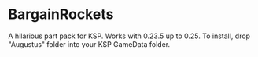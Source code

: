 BargainRockets
==============
A hilarious part pack for KSP. Works with 0.23.5 up to 0.25.
To install, drop "Augustus" folder into your KSP GameData folder.
